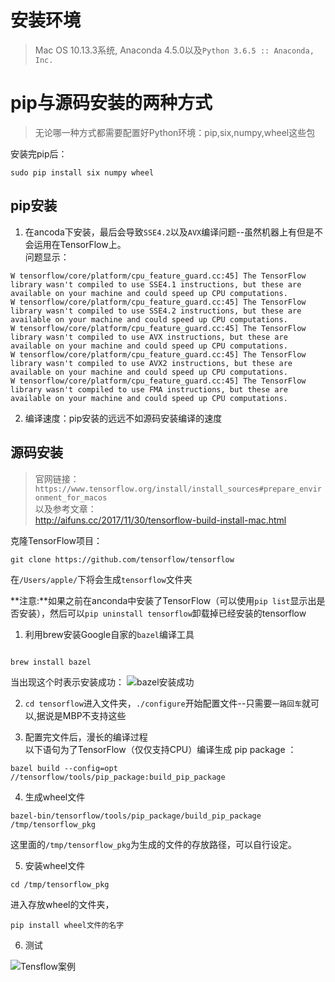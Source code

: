 # 安装环境
> Mac OS 10.13.3系统, Anaconda 4.5.0以及`Python 3.6.5 :: Anaconda, Inc.`

# pip与源码安装的两种方式
> 无论哪一种方式都需要配置好Python环境：pip,six,numpy,wheel这些包

安装完pip后：
```
sudo pip install six numpy wheel
```
## pip安装
1. 在ancoda下安装，最后会导致`SSE4.2`以及`AVX`编译问题--虽然机器上有但是不会运用在TensorFlow上。<br>
问题显示：

```
W tensorflow/core/platform/cpu_feature_guard.cc:45] The TensorFlow library wasn't compiled to use SSE4.1 instructions, but these are available on your machine and could speed up CPU computations.
W tensorflow/core/platform/cpu_feature_guard.cc:45] The TensorFlow library wasn't compiled to use SSE4.2 instructions, but these are available on your machine and could speed up CPU computations.
W tensorflow/core/platform/cpu_feature_guard.cc:45] The TensorFlow library wasn't compiled to use AVX instructions, but these are available on your machine and could speed up CPU computations.
W tensorflow/core/platform/cpu_feature_guard.cc:45] The TensorFlow library wasn't compiled to use AVX2 instructions, but these are available on your machine and could speed up CPU computations.
W tensorflow/core/platform/cpu_feature_guard.cc:45] The TensorFlow library wasn't compiled to use FMA instructions, but these are available on your machine and could speed up CPU computations.

```

2. 编译速度：pip安装的远远不如源码安装编译的速度

## 源码安装
> 官网链接：`https://www.tensorflow.org/install/install_sources#prepare_environment_for_macos`<br>以及参考文章：<br>
http://aifuns.cc/2017/11/30/tensorflow-build-install-mac.html

克隆TensorFlow项目：<br>
```
git clone https://github.com/tensorflow/tensorflow

```
在`/Users/apple/`下将会生成`tensorflow`文件夹

**注意:**如果之前在anconda中安装了TensorFlow（可以使用`pip list`显示出是否安装），然后可以`pip uninstall tensorflow`卸载掉已经安装的tensorflow

1. 利用brew安装Google自家的`bazel`编译工具
```

brew install bazel

```
当出现这个时表示安装成功：
![bazel安装成功](http://ov443bcri.bkt.clouddn.com/bazel.png)

2. `cd tensorflow`进入文件夹，`./configure`开始配置文件--只需要`一路回车`就可以,据说是MBP不支持这些

3. 配置完文件后，漫长的编译过程<br>
以下语句为了TensorFlow（仅仅支持CPU）编译生成 pip package ：

```
bazel build --config=opt //tensorflow/tools/pip_package:build_pip_package
```

4. 生成wheel文件
```
bazel-bin/tensorflow/tools/pip_package/build_pip_package /tmp/tensorflow_pkg
```
这里面的`/tmp/tensorflow_pkg`为生成的文件的存放路径，可以自行设定。

5. 安装wheel文件
```
cd /tmp/tensorflow_pkg
```
进入存放wheel的文件夹，
```
pip install wheel文件的名字
```

6. 测试

![](http://ov443bcri.bkt.clouddn.com/Tensflow%E7%A4%BA%E4%BE%8B.png   "Tensflow案例")
